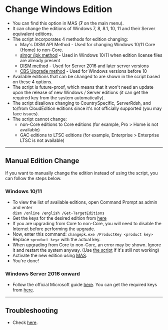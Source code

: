 # Change Windows Edition

-   You can find this option in MAS (**7** on the main menu).
-   It can change the editions of Windows 7, 8, 8.1, 10, 11 and their Server equivalent editions.
-   The script incorporates 4 methods for edition changing:
    -   May's DISM API Method - Used for changing Windows 10/11 Core (Home) to non-Core.
    -   [slmgr /ipk method](https://learn.microsoft.com/windows/deployment/upgrade/windows-edition-upgrades#upgrade-using-a-command-line-tool) - Used in Windows 10/11 when edition license files are already present
    -   [DISM method](https://learn.microsoft.com/windows-server/get-started/upgrade-conversion-options) - Used for Server 2016 and later server versions
    -   [CBS Upgrade method](https://github.com/asdcorp/Set-WindowsCbsEdition) - Used for Windows versions before 10
-   Available editions that can be changed to are shown in the script based on these 4 options.
-   The script is future-proof, which means that it won't need an update upon the release of new Windows / Server editions (it can get the required key from the system automatically).
-   The script disallows changing to CountrySpecific, ServerRdsh, and to/from CloudEdition editions since it's not officially supported (you may face issues).
-   The script cannot change:
    -   non-Core editions to Core editions (for example, Pro > Home is not available)
    -   GAC editions to LTSC editions (for example, Enterprise > Enterprise LTSC is not available)

------------------------------------------------------------------------

## Manual Edition Change

If you want to manually change the edition instead of using the script, you can follow the steps below.

### Windows 10/11

-   To view the list of available editions, open Command Prompt as admin and enter  
    `dism /online /english /Get-TargetEditions`
-   Get the keys for the desired edition from [here](hwid.md#supported-products)
-   If you are upgrading from Core to non-Core, you will need to disable the Internet before performing the upgrade.
-   Now, enter this command: `changepk.exe /ProductKey <product key>` 
    Replace `<product key>` with the actual key.
-   When upgrading from Core to non-Core, an error may be shown. Ignore it and restart the system anyway. (Use [the script](change_windows_edition.md) if it's still not working)
-   Activate the new edition using [MAS](intro.md).
-   You're done!

### Windows Server 2016 onward

-   Follow the official Microsoft guide [here](https://learn.microsoft.com/windows-server/get-started/upgrade-conversion-options). You can get the required keys from [here](kms38.md#supported-products).

------------------------------------------------------------------------

## Troubleshooting

-   Check [here](change_edition_issues.md).
